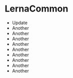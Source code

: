 # LernaCommon

- Update
- Another
- Another
- Another
- Another
- Another
- Another
- Another
- Another
- Another
